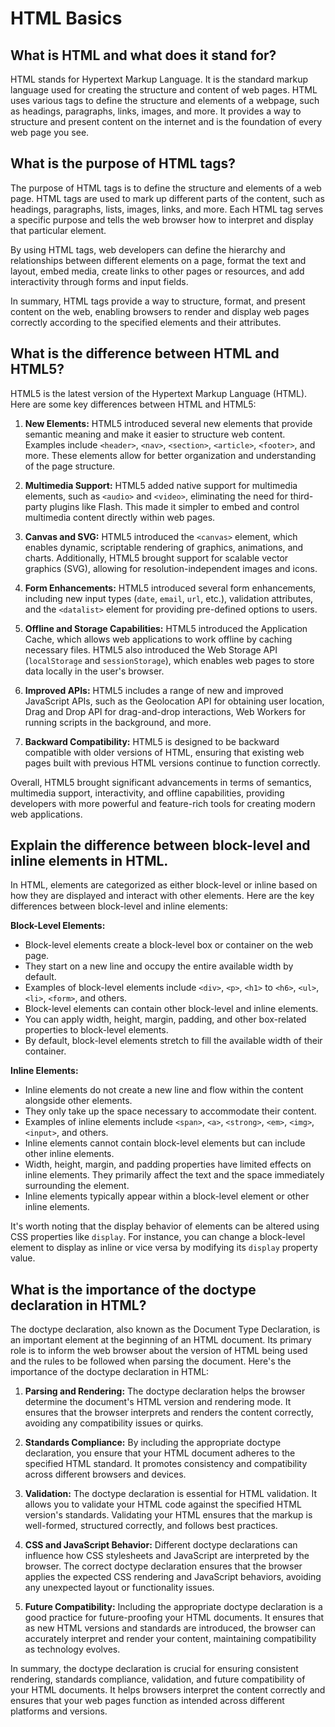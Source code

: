# HTML Basics

## What is HTML and what does it stand for?
HTML stands for Hypertext Markup Language. It is the standard markup language used for creating the structure and content of web pages. HTML uses various tags to define the structure and elements of a webpage, such as headings, paragraphs, links, images, and more. It provides a way to structure and present content on the internet and is the foundation of every web page you see.

## What is the purpose of HTML tags?
The purpose of HTML tags is to define the structure and elements of a web page. HTML tags are used to mark up different parts of the content, such as headings, paragraphs, lists, images, links, and more. Each HTML tag serves a specific purpose and tells the web browser how to interpret and display that particular element.

By using HTML tags, web developers can define the hierarchy and relationships between different elements on a page, format the text and layout, embed media, create links to other pages or resources, and add interactivity through forms and input fields.

In summary, HTML tags provide a way to structure, format, and present content on the web, enabling browsers to render and display web pages correctly according to the specified elements and their attributes.

## What is the difference between HTML and HTML5?
HTML5 is the latest version of the Hypertext Markup Language (HTML). Here are some key differences between HTML and HTML5:

1. **New Elements:** HTML5 introduced several new elements that provide semantic meaning and make it easier to structure web content. Examples include `<header>`, `<nav>`, `<section>`, `<article>`, `<footer>`, and more. These elements allow for better organization and understanding of the page structure.

2. **Multimedia Support:** HTML5 added native support for multimedia elements, such as `<audio>` and `<video>`, eliminating the need for third-party plugins like Flash. This made it simpler to embed and control multimedia content directly within web pages.

3. **Canvas and SVG:** HTML5 introduced the `<canvas>` element, which enables dynamic, scriptable rendering of graphics, animations, and charts. Additionally, HTML5 brought support for scalable vector graphics (SVG), allowing for resolution-independent images and icons.

4. **Form Enhancements:** HTML5 introduced several form enhancements, including new input types (`date`, `email`, `url`, etc.), validation attributes, and the `<datalist>` element for providing pre-defined options to users.

5. **Offline and Storage Capabilities:** HTML5 introduced the Application Cache, which allows web applications to work offline by caching necessary files. HTML5 also introduced the Web Storage API (`localStorage` and `sessionStorage`), which enables web pages to store data locally in the user's browser.

6. **Improved APIs:** HTML5 includes a range of new and improved JavaScript APIs, such as the Geolocation API for obtaining user location, Drag and Drop API for drag-and-drop interactions, Web Workers for running scripts in the background, and more.

7. **Backward Compatibility:** HTML5 is designed to be backward compatible with older versions of HTML, ensuring that existing web pages built with previous HTML versions continue to function correctly.

Overall, HTML5 brought significant advancements in terms of semantics, multimedia support, interactivity, and offline capabilities, providing developers with more powerful and feature-rich tools for creating modern web applications.

## Explain the difference between block-level and inline elements in HTML.
In HTML, elements are categorized as either block-level or inline based on how they are displayed and interact with other elements. Here are the key differences between block-level and inline elements:

**Block-Level Elements:**
- Block-level elements create a block-level box or container on the web page.
- They start on a new line and occupy the entire available width by default.
- Examples of block-level elements include `<div>`, `<p>`, `<h1>` to `<h6>`, `<ul>`, `<li>`, `<form>`, and others.
- Block-level elements can contain other block-level and inline elements.
- You can apply width, height, margin, padding, and other box-related properties to block-level elements.
- By default, block-level elements stretch to fill the available width of their container.

**Inline Elements:**
- Inline elements do not create a new line and flow within the content alongside other elements.
- They only take up the space necessary to accommodate their content.
- Examples of inline elements include `<span>`, `<a>`, `<strong>`, `<em>`, `<img>`, `<input>`, and others.
- Inline elements cannot contain block-level elements but can include other inline elements.
- Width, height, margin, and padding properties have limited effects on inline elements. They primarily affect the text and the space immediately surrounding the element.
- Inline elements typically appear within a block-level element or other inline elements.

It's worth noting that the display behavior of elements can be altered using CSS properties like `display`. For instance, you can change a block-level element to display as inline or vice versa by modifying its `display` property value.

## What is the importance of the doctype declaration in HTML?
The doctype declaration, also known as the Document Type Declaration, is an important element at the beginning of an HTML document. Its primary role is to inform the web browser about the version of HTML being used and the rules to be followed when parsing the document. Here's the importance of the doctype declaration in HTML:

1. **Parsing and Rendering:** The doctype declaration helps the browser determine the document's HTML version and rendering mode. It ensures that the browser interprets and renders the content correctly, avoiding any compatibility issues or quirks.

2. **Standards Compliance:** By including the appropriate doctype declaration, you ensure that your HTML document adheres to the specified HTML standard. It promotes consistency and compatibility across different browsers and devices.

3. **Validation:** The doctype declaration is essential for HTML validation. It allows you to validate your HTML code against the specified HTML version's standards. Validating your HTML ensures that the markup is well-formed, structured correctly, and follows best practices.

4. **CSS and JavaScript Behavior:** Different doctype declarations can influence how CSS stylesheets and JavaScript are interpreted by the browser. The correct doctype declaration ensures that the browser applies the expected CSS rendering and JavaScript behaviors, avoiding any unexpected layout or functionality issues.

5. **Future Compatibility:** Including the appropriate doctype declaration is a good practice for future-proofing your HTML documents. It ensures that as new HTML versions and standards are introduced, the browser can accurately interpret and render your content, maintaining compatibility as technology evolves.

In summary, the doctype declaration is crucial for ensuring consistent rendering, standards compliance, validation, and future compatibility of your HTML documents. It helps browsers interpret the content correctly and ensures that your web pages function as intended across different platforms and versions.
